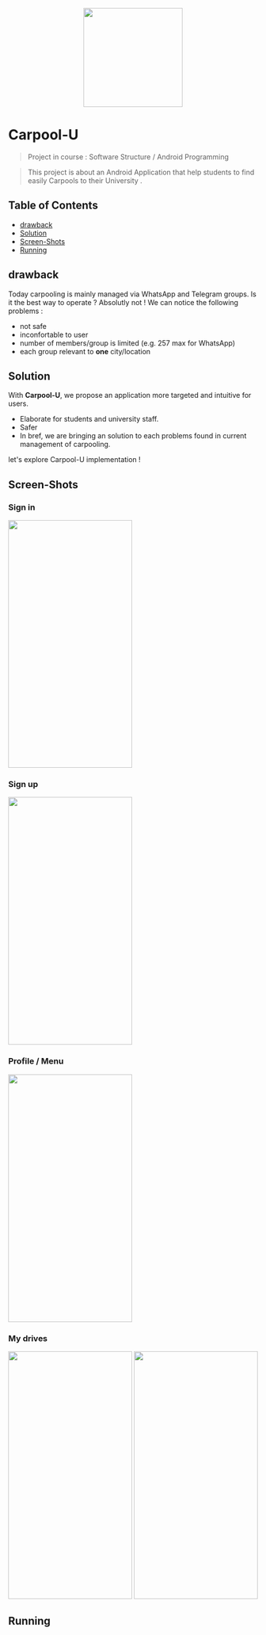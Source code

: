 
<p align="center">
  <img width="200" height="200" src="https://github.com/johant93/Carpool-U/blob/master/implementation_phase/carpool_2/app/src/main/carpool_starting-web.png">
</p>

# Carpool-U

> Project in course : Software Structure / Android Programming

> This project is about an Android Application that help students to find easily Carpools to their University .

## Table of Contents

- [drawback](#drawback)
- [Solution](#Solution)
- [Screen-Shots](#Screen-Shots)
- [Running](#Running)

## drawback

Today carpooling is mainly managed via WhatsApp and Telegram groups.
Is it the best way to operate ? Absolutly not ! 
We can notice the following problems :

- not safe
- inconfortable to user
- number of members/group is limited (e.g. 257 max for WhatsApp)
- each group relevant to **one** city/location 

## Solution

With **Carpool-U**, we propose an application more targeted and intuitive for users.

- Elaborate for students and university staff.
- Safer
- In bref, we are bringing an solution to each problems found in current management of carpooling. 
 
let's explore Carpool-U implementation !


## Screen-Shots

### Sign in
<img src="https://github.com/johant93/Carpool-U/blob/master/שלב%20העיצוב/sign_in.png" width="250" height="500">

### Sign up
<img src="https://github.com/johant93/Carpool-U/blob/master/שלב%20העיצוב/SignUp.png" width="250" height="500">

### Profile / Menu
<img src="https://github.com/johant93/Carpool-U/blob/master/שלב%20העיצוב/profile.png" width="250" height="500">

### My drives
<img src="https://github.com/johant93/Carpool-U/blob/master/שלב%20העיצוב/myDrives.png" width="250" height="500">

<img src="https://github.com/johant93/Carpool-U/blob/master/שלב%20העיצוב/mydriveSetting.png" width="250" height="500">


## Running





